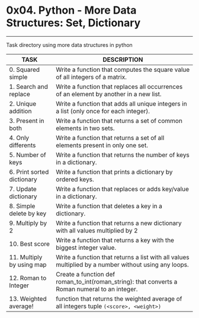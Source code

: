 # 0x04. Python - More Data Structures: Set, Dictionary

---
Task directory using more data structures in python

| TASK | DESCRIPTION |
| ------ | ------ |
|0. Squared simple|Write a function that computes the square value of all integers of a matrix.|
|1. Search and replace|Write a function that replaces all occurrences of an element by another in a new list.|
|2. Unique addition|Write a function that adds all unique integers in a list (only once for each integer).|
|3. Present in both|Write a function that returns a set of common elements in two sets.|
|4. Only differents |Write a function that returns a set of all elements present in only one set.|
|5. Number of keys |Write a function that returns the number of keys in a dictionary.|
|6. Print sorted dictionary|Write a function that prints a dictionary by ordered keys.|
|7. Update dictionary|Write a function that replaces or adds key/value in a dictionary.|
|8. Simple delete by key |Write a function that deletes a key in a dictionary.|
|9. Multiply by 2|Write a function that returns a new dictionary with all values multiplied by 2|
|10. Best score|Write a function that returns a key with the biggest integer value.|
|11. Multiply by using map |Write a function that returns a list with all values multiplied by a number without using any loops.|
|12. Roman to Integer|Create a function def roman_to_int(roman_string): that converts a Roman numeral to an integer.|
|13. Weighted average!|function that returns the weighted average of all integers tuple ```(<score>, <weight>)```|
